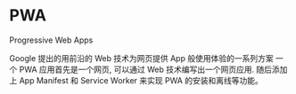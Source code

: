 # PWA
Progressive Web Apps

Google 提出的用前沿的 Web 技术为网页提供 App 般使用体验的一系列方案
一个 PWA 应用首先是一个网页, 可以通过 Web 技术编写出一个网页应用. 随后添加上 App Manifest 和 Service Worker 来实现 PWA 的安装和离线等功能。